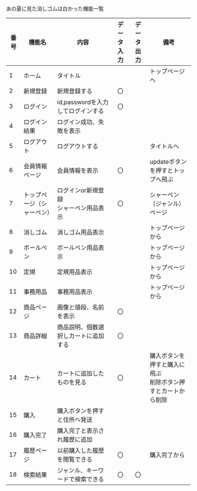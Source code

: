 あの夏に見た消しゴムは白かった機能一覧

|番号|機能名|内容|データ入力|データ出力|備考|
|---|---|---|:---:|:---:|---|
|1|ホーム|タイトル|||トップページへ|
|2|新規登録|新規登録する|〇|||
|3|ログイン|id,passwordを入力してログインする|〇|||
|4|ログイン結果|ログイン成功、失敗を表示||||
|5|ログアウト|ログアウトする|||タイトルへ|
|6|会員情報ページ|会員情報を表示|〇||updateボタンを押すとトップへ飛ぶ|
|7|トップページ（シャーペン）|ログインor新規登録<br>シャーペン用品表示|〇||シャーペン（ジャンル）ページ|
|8|消しゴム|消しゴム用品表示|||トップページから|
|9|ボールペン|ボールペン用品表示|||トップページから|
|10|定規|定規用品表示|||トップページから|
|11|事務用品|事務用品表示|||トップページから|
|12|商品ページ|画像と値段、名前を表示|〇|||
|13|商品詳細|商品説明、個数選択しカートに追加する|〇|||
|14|カート|カートに追加したものを見る|〇||購入ボタンを押すと購入に飛ぶ<br>削除ボタン押すとカートから削除|
|15|購入|購入ボタンを押すと住所へ発送||||
|16|購入完了|購入完了と表示され履歴に追加||||
|17|履歴ページ|以前購入した履歴を閲覧できる|〇||購入完了から|
|18|検索結果|ジャンル、キーワードで検索できる|〇|〇||
